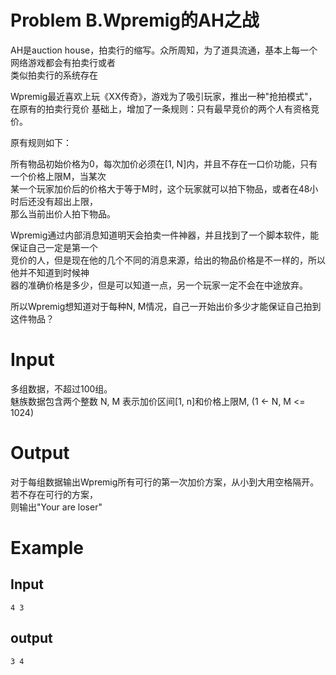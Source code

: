 Problem B.Wpremig的AH之战
=========================
AH是auction house，拍卖行的缩写。众所周知，为了道具流通，基本上每一个网络游戏都会有拍卖行或者     
类似拍卖行的系统存在     
    
Wpremig最近喜欢上玩《XX传奇》，游戏为了吸引玩家，推出一种"抢拍模式"，在原有的拍卖行竞价
基础上，增加了一条规则：只有最早竞价的两个人有资格竞价。    
    
原有规则如下：    
    
所有物品初始价格为0，每次加价必须在[1, N]内，并且不存在一口价功能，只有一个价格上限M，当某次    
某一个玩家加价后的价格大于等于M时，这个玩家就可以拍下物品，或者在48小时后还没有超出上限，    
那么当前出价人拍下物品。    
    
Wpremig通过内部消息知道明天会拍卖一件神器，并且找到了一个脚本软件，能保证自己一定是第一个    
竞价的人，但是现在他的几个不同的消息来源，给出的物品价格是不一样的，所以他并不知道到时候神    
器的准确价格是多少，但是可以知道一点，另一个玩家一定不会在中途放弃。    
    
所以Wpremig想知道对于每种N, M情况，自己一开始出价多少才能保证自己拍到这件物品？    
    
# Input
多组数据，不超过100组。    
魅族数据包含两个整数 N, M 表示加价区间[1, n]和价格上限M, (1 <- N, M <= 1024)
# Output
对于每组数据输出Wpremig所有可行的第一次加价方案，从小到大用空格隔开。若不存在可行的方案，    
则输出"Your are loser"
# Example
## Input
    4 3
## output
    3 4
